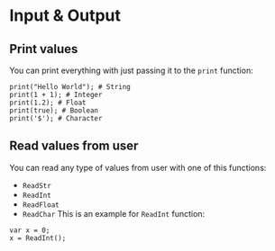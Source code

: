 # Input & Output

## Print values

You can print everything with just passing it to the `print` function:

```hascal
print("Hello World"); # String
print(1 + 1); # Integer
print(1.2); # Float
print(true); # Boolean
print('$'); # Character
```

## Read values from user

You can read any type of values from user with one of this functions:
- `ReadStr`
- `ReadInt`
- `ReadFloat`
- `ReadChar`
This is an example for `ReadInt` function:

```hascal
var x = 0;
x = ReadInt();
```

